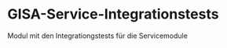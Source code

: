 GISA-Service-Integrationstests
===================

Modul mit den Integrationgstests für die Servicemodule

